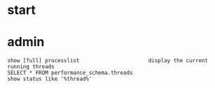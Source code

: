 # start





# admin

```
show [full] processlist                      display the current running threads
SELECT * FROM performance_schema.threads    
show status like '%thread%'
```
